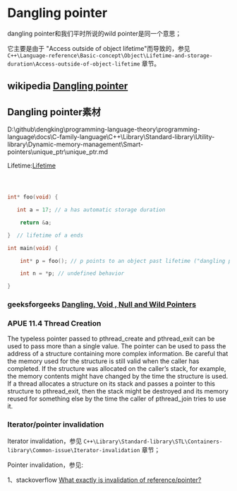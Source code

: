 # Dangling pointer

dangling pointer和我们平时所说的wild pointer是同一个意思；

它主要是由于 "Access outside of object lifetime"而导致的，参见 `C++\Language-reference\Basic-concept\Object\Lifetime-and-storage-duration\Access-outside-of-object-lifetime` 章节。

## wikipedia [Dangling pointer](https://en.wikipedia.org/wiki/Dangling_pointer)	







## Dangling pointer素材

D:\github\dengking\programming-language-theory\programming-language\docs\C-family-language\C++\Library\Standard-library\Utility-library\Dynamic-memory-management\Smart-pointers\unique_ptr\unique_ptr.md

Lifetime:[Lifetime](https://en.cppreference.com/w/c/language/lifetime) 

```c



int* foo(void) {

   int a = 17; // a has automatic storage duration

​    return &a;

}  // lifetime of a ends

int main(void) {

​    int* p = foo(); // p points to an object past lifetime ("dangling pointer")

​    int n = *p; // undefined behavior

}

```





### geeksforgeeks [Dangling, Void , Null and Wild Pointers](https://www.geeksforgeeks.org/dangling-void-null-wild-pointers/)


### APUE 11.4 Thread Creation
The typeless pointer passed to pthread_create and pthread_exit can be used to pass more than a single value. The pointer can be used to pass the address of a structure containing more complex information. Be careful that the memory used for the structure is still valid when the caller has completed. If the structure was allocated on the caller’s stack, for example, the memory contents might have changed by the time the structure is used. If a thread allocates a structure on its stack and passes a pointer to this structure to pthread_exit, then the stack might be destroyed and its memory reused for something else by the time the caller of pthread_join tries to use it.



### Iterator/pointer invalidation

Iterator invalidation，参见 `C++\Library\Standard-library\STL\Containers-library\Common-issue\Iterator-invalidation` 章节；

Pointer invalidation，参见:

1、stackoverflow [What exactly is invalidation of reference/pointer?](https://stackoverflow.com/questions/51748529/what-exactly-is-invalidation-of-reference-pointer)